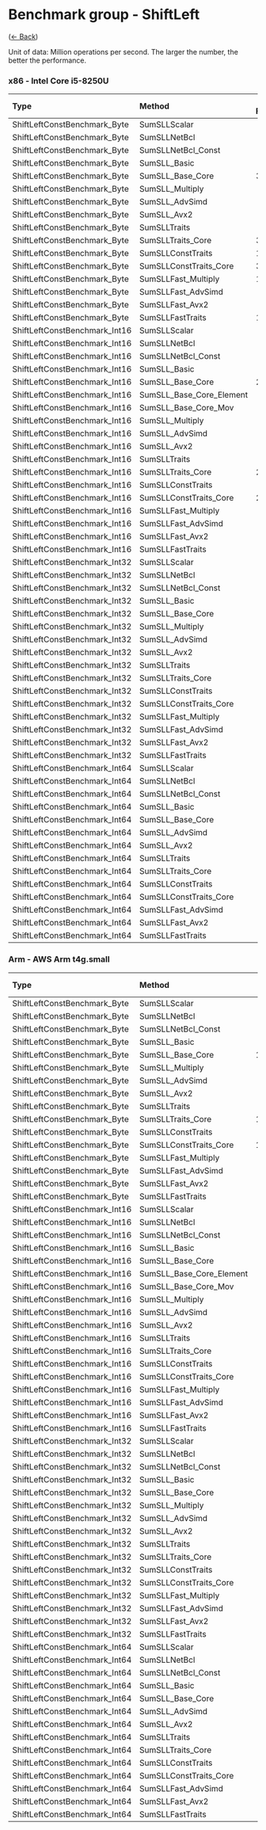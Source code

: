 # Benchmark group - ShiftLeft
([← Back](ShiftLeft.md))

Unit of data: Million operations per second. The larger the number, the better the performance.

### x86 - lntel Core i5-8250U
| Type                          | Method                   | .NET Framework | .NET Core 2.1 | .NET Core 3.1 |  .NET 5.0 |  .NET 6.0 |  .NET 7.0 |
| :---------------------------- | :----------------------- | -------------: | ------------: | ------------: | --------: | --------: | --------: |
| ShiftLeftConstBenchmark_Byte  | SumSLLScalar             |        853.802 |       817.528 |      1104.993 |  1118.381 |  1374.255 |  1480.225 |
| ShiftLeftConstBenchmark_Byte  | SumSLLNetBcl             |                |               |               |           |           |  1128.290 |
| ShiftLeftConstBenchmark_Byte  | SumSLLNetBcl_Const       |                |               |               |           |           |  1137.564 |
| ShiftLeftConstBenchmark_Byte  | SumSLL_Basic             |       8069.914 |      7691.254 |     14896.610 | 15086.467 | 15868.727 | 18787.783 |
| ShiftLeftConstBenchmark_Byte  | SumSLL_Base_Core         |      38503.998 |     28291.374 |     41134.136 | 39705.639 | 38750.970 | 37216.349 |
| ShiftLeftConstBenchmark_Byte  | SumSLL_Multiply          |       8395.966 |      8243.188 |     14512.566 | 15095.835 | 15628.465 | 18834.959 |
| ShiftLeftConstBenchmark_Byte  | SumSLL_AdvSimd           |                |               |               |           |           |           |
| ShiftLeftConstBenchmark_Byte  | SumSLL_Avx2              |                |               |     21122.908 | 21189.173 | 21327.063 | 23574.046 |
| ShiftLeftConstBenchmark_Byte  | SumSLLTraits             |       8296.682 |      8114.085 |     21811.573 | 19960.732 | 21044.192 | 23074.627 |
| ShiftLeftConstBenchmark_Byte  | SumSLLTraits_Core        |      33328.333 |     35503.285 |     41644.146 | 35703.816 | 36615.138 | 32872.874 |
| ShiftLeftConstBenchmark_Byte  | SumSLLConstTraits        |      10849.899 |     10168.754 |     25029.290 | 29761.737 | 33785.502 | 32862.094 |
| ShiftLeftConstBenchmark_Byte  | SumSLLConstTraits_Core   |      36537.668 |     31837.586 |     39307.523 | 35698.909 | 35679.744 | 33994.997 |
| ShiftLeftConstBenchmark_Byte  | SumSLLFast_Multiply      |      11168.370 |     10294.128 |     24095.249 | 25259.278 | 24544.667 | 29608.849 |
| ShiftLeftConstBenchmark_Byte  | SumSLLFast_AdvSimd       |                |               |               |           |           |           |
| ShiftLeftConstBenchmark_Byte  | SumSLLFast_Avx2          |                |               |     25132.166 | 32403.191 | 33882.537 | 33187.674 |
| ShiftLeftConstBenchmark_Byte  | SumSLLFastTraits         |      11154.884 |     10294.789 |     24859.770 | 33783.717 | 33672.008 | 32623.259 |
| ShiftLeftConstBenchmark_Int16 | SumSLLScalar             |        823.668 |       806.395 |      1176.133 |  1183.966 |  1379.498 |  1486.900 |
| ShiftLeftConstBenchmark_Int16 | SumSLLNetBcl             |                |               |               |           |           | 18445.571 |
| ShiftLeftConstBenchmark_Int16 | SumSLLNetBcl_Const       |                |               |               |           |           | 19054.243 |
| ShiftLeftConstBenchmark_Int16 | SumSLL_Basic             |       5297.801 |      5109.682 |     11101.944 | 11865.556 | 13695.366 | 16661.204 |
| ShiftLeftConstBenchmark_Int16 | SumSLL_Base_Core         |      20217.733 |     19235.490 |     19440.526 | 18733.935 | 18994.672 | 16775.685 |
| ShiftLeftConstBenchmark_Int16 | SumSLL_Base_Core_Element |       4847.459 |      4621.513 |     10448.984 | 10743.950 | 12157.192 | 14806.369 |
| ShiftLeftConstBenchmark_Int16 | SumSLL_Base_Core_Mov     |       4881.116 |      4763.353 |     10187.989 | 10466.564 | 11316.808 | 15521.448 |
| ShiftLeftConstBenchmark_Int16 | SumSLL_Multiply          |       5144.957 |      5160.423 |     11234.065 | 11303.627 | 12679.057 | 13438.190 |
| ShiftLeftConstBenchmark_Int16 | SumSLL_AdvSimd           |                |               |               |           |           |           |
| ShiftLeftConstBenchmark_Int16 | SumSLL_Avx2              |                |               |     16630.499 | 16706.706 | 16366.063 | 16048.877 |
| ShiftLeftConstBenchmark_Int16 | SumSLLTraits             |       5076.036 |      5047.453 |     16986.361 | 16653.329 | 16496.182 | 16114.543 |
| ShiftLeftConstBenchmark_Int16 | SumSLLTraits_Core        |      20318.984 |     18959.033 |     20182.655 | 17683.717 | 18500.302 | 18439.182 |
| ShiftLeftConstBenchmark_Int16 | SumSLLConstTraits        |       5899.256 |      5693.084 |     16944.673 | 19378.434 | 21059.682 | 19572.551 |
| ShiftLeftConstBenchmark_Int16 | SumSLLConstTraits_Core   |      20172.952 |     19339.311 |     18407.673 | 19850.711 | 21232.279 | 18136.492 |
| ShiftLeftConstBenchmark_Int16 | SumSLLFast_Multiply      |       5615.882 |      5806.351 |     15647.790 | 12971.552 | 17289.218 | 16009.810 |
| ShiftLeftConstBenchmark_Int16 | SumSLLFast_AdvSimd       |                |               |               |           |           |           |
| ShiftLeftConstBenchmark_Int16 | SumSLLFast_Avx2          |                |               |     17363.745 | 10645.162 | 19174.068 | 16722.841 |
| ShiftLeftConstBenchmark_Int16 | SumSLLFastTraits         |       5550.577 |      5704.171 |     17892.967 | 19877.381 | 19025.720 | 16861.299 |
| ShiftLeftConstBenchmark_Int32 | SumSLLScalar             |        803.506 |       820.639 |      1307.614 |  1328.703 |  2199.685 |  1587.071 |
| ShiftLeftConstBenchmark_Int32 | SumSLLNetBcl             |                |               |               |           |           |  9469.894 |
| ShiftLeftConstBenchmark_Int32 | SumSLLNetBcl_Const       |                |               |               |           |           | 10657.900 |
| ShiftLeftConstBenchmark_Int32 | SumSLL_Basic             |       2315.510 |      2457.767 |      5959.311 |  5916.353 |  6037.703 |  9562.776 |
| ShiftLeftConstBenchmark_Int32 | SumSLL_Base_Core         |       8444.097 |      8525.641 |      8697.140 |  8946.409 |  8576.075 |  8521.214 |
| ShiftLeftConstBenchmark_Int32 | SumSLL_Multiply          |       2503.559 |      2648.774 |      5785.642 |  5826.821 |  5918.716 |  6534.076 |
| ShiftLeftConstBenchmark_Int32 | SumSLL_AdvSimd           |                |               |               |           |           |           |
| ShiftLeftConstBenchmark_Int32 | SumSLL_Avx2              |                |               |      8125.443 |  7932.724 |  7862.673 |  8021.776 |
| ShiftLeftConstBenchmark_Int32 | SumSLLTraits             |       2571.456 |      2678.866 |      8246.402 |  7799.748 |  8221.382 |  9594.126 |
| ShiftLeftConstBenchmark_Int32 | SumSLLTraits_Core        |       8574.361 |      8465.712 |     10320.833 | 10408.381 | 10626.910 | 10035.217 |
| ShiftLeftConstBenchmark_Int32 | SumSLLConstTraits        |       1493.590 |      2922.103 |      8155.046 |  9293.148 | 10579.400 | 10185.431 |
| ShiftLeftConstBenchmark_Int32 | SumSLLConstTraits_Core   |       8467.974 |      8554.920 |      9784.699 | 10384.732 |  9790.898 | 10329.112 |
| ShiftLeftConstBenchmark_Int32 | SumSLLFast_Multiply      |       2849.113 |      2869.379 |      7779.964 |  7490.489 |  7724.487 |  7651.018 |
| ShiftLeftConstBenchmark_Int32 | SumSLLFast_AdvSimd       |                |               |               |           |           |           |
| ShiftLeftConstBenchmark_Int32 | SumSLLFast_Avx2          |                |               |      8985.776 |  9893.850 |  8855.262 |  8956.954 |
| ShiftLeftConstBenchmark_Int32 | SumSLLFastTraits         |       2905.785 |      2927.619 |      8477.082 |  9395.637 |  8644.394 |  9599.512 |
| ShiftLeftConstBenchmark_Int64 | SumSLLScalar             |        797.703 |       816.504 |      1295.009 |  1305.611 |  2043.527 |  1535.809 |
| ShiftLeftConstBenchmark_Int64 | SumSLLNetBcl             |                |               |               |           |           |  4143.077 |
| ShiftLeftConstBenchmark_Int64 | SumSLLNetBcl_Const       |                |               |               |           |           |  4903.130 |
| ShiftLeftConstBenchmark_Int64 | SumSLL_Basic             |        438.384 |       454.154 |       476.324 |   461.872 |   469.419 |  3932.215 |
| ShiftLeftConstBenchmark_Int64 | SumSLL_Base_Core         |        440.306 |       437.988 |       477.841 |   461.887 |   468.624 |  3993.552 |
| ShiftLeftConstBenchmark_Int64 | SumSLL_AdvSimd           |                |               |               |           |           |           |
| ShiftLeftConstBenchmark_Int64 | SumSLL_Avx2              |                |               |      3960.310 |  4014.993 |  4212.691 |  3684.303 |
| ShiftLeftConstBenchmark_Int64 | SumSLLTraits             |        426.950 |       458.517 |      3867.136 |  3941.999 |  3964.762 |  3713.754 |
| ShiftLeftConstBenchmark_Int64 | SumSLLTraits_Core        |        441.378 |       463.537 |      4802.911 |  4813.018 |  4776.182 |  4653.104 |
| ShiftLeftConstBenchmark_Int64 | SumSLLConstTraits        |        490.135 |       536.949 |      3929.109 |  4018.072 |  4725.293 |  4712.366 |
| ShiftLeftConstBenchmark_Int64 | SumSLLConstTraits_Core   |        491.263 |       531.946 |      4930.099 |  4737.462 |  4782.430 |  4371.649 |
| ShiftLeftConstBenchmark_Int64 | SumSLLFast_AdvSimd       |                |               |               |           |           |           |
| ShiftLeftConstBenchmark_Int64 | SumSLLFast_Avx2          |                |               |      4410.488 |  4224.984 |  4216.614 |  3838.971 |
| ShiftLeftConstBenchmark_Int64 | SumSLLFastTraits         |        474.472 |       493.349 |      4432.603 |  4250.476 |  4477.111 |  4092.936 |

### Arm - AWS Arm t4g.small
| Type                          | Method                   | .NET Core 3.1 |  .NET 5.0 |  .NET 6.0 |  .NET 7.0 |
| :---------------------------- | :----------------------- | ------------: | --------: | --------: | --------: |
| ShiftLeftConstBenchmark_Byte  | SumSLLScalar             |       610.192 |   610.563 |   653.197 |   891.088 |
| ShiftLeftConstBenchmark_Byte  | SumSLLNetBcl             |               |           |           | 19580.464 |
| ShiftLeftConstBenchmark_Byte  | SumSLLNetBcl_Const       |               |           |           | 19599.073 |
| ShiftLeftConstBenchmark_Byte  | SumSLL_Basic             |      5676.064 |  5682.492 |  7048.387 | 19616.914 |
| ShiftLeftConstBenchmark_Byte  | SumSLL_Base_Core         |     14349.939 | 15797.770 | 13250.518 | 19565.182 |
| ShiftLeftConstBenchmark_Byte  | SumSLL_Multiply          |      5676.185 |  5682.654 |  7060.939 |  7400.391 |
| ShiftLeftConstBenchmark_Byte  | SumSLL_AdvSimd           |               | 13239.258 | 13216.883 | 13231.639 |
| ShiftLeftConstBenchmark_Byte  | SumSLL_Avx2              |               |           |           |           |
| ShiftLeftConstBenchmark_Byte  | SumSLLTraits             |      5668.036 | 13252.891 | 13253.575 | 13241.598 |
| ShiftLeftConstBenchmark_Byte  | SumSLLTraits_Core        |     14341.895 | 15888.315 | 15887.520 | 19595.005 |
| ShiftLeftConstBenchmark_Byte  | SumSLLConstTraits        |      9946.663 | 13243.304 | 15895.672 | 19466.408 |
| ShiftLeftConstBenchmark_Byte  | SumSLLConstTraits_Core   |     13201.657 | 15896.748 | 15894.093 | 19447.318 |
| ShiftLeftConstBenchmark_Byte  | SumSLLFast_Multiply      |      9946.629 |  9954.522 | 11121.366 | 11437.932 |
| ShiftLeftConstBenchmark_Byte  | SumSLLFast_AdvSimd       |               | 15893.590 | 17022.639 | 19613.913 |
| ShiftLeftConstBenchmark_Byte  | SumSLLFast_Avx2          |               |           |           |           |
| ShiftLeftConstBenchmark_Byte  | SumSLLFastTraits         |      9937.536 | 15892.019 | 17010.920 | 19595.664 |
| ShiftLeftConstBenchmark_Int16 | SumSLLScalar             |       606.942 |   607.226 |   607.742 |   765.154 |
| ShiftLeftConstBenchmark_Int16 | SumSLLNetBcl             |               |           |           |  9332.186 |
| ShiftLeftConstBenchmark_Int16 | SumSLLNetBcl_Const       |               |           |           |  9240.256 |
| ShiftLeftConstBenchmark_Int16 | SumSLL_Basic             |      4225.475 |  4164.512 |  5627.246 |  9350.349 |
| ShiftLeftConstBenchmark_Int16 | SumSLL_Base_Core         |      7876.033 |  7872.607 |  7876.791 |  9418.617 |
| ShiftLeftConstBenchmark_Int16 | SumSLL_Base_Core_Element |      3961.926 |  4311.659 |  5271.394 |  6698.495 |
| ShiftLeftConstBenchmark_Int16 | SumSLL_Base_Core_Mov     |      4236.260 |  3969.535 |  5113.562 |  7452.238 |
| ShiftLeftConstBenchmark_Int16 | SumSLL_Multiply          |      4239.837 |  4317.808 |  5640.580 |  5728.366 |
| ShiftLeftConstBenchmark_Int16 | SumSLL_AdvSimd           |               |  6580.871 |  6564.405 |  6136.411 |
| ShiftLeftConstBenchmark_Int16 | SumSLL_Avx2              |               |           |           |           |
| ShiftLeftConstBenchmark_Int16 | SumSLLTraits             |      4231.310 |  6553.072 |  6603.431 |  9351.061 |
| ShiftLeftConstBenchmark_Int16 | SumSLLTraits_Core        |      7881.834 |  7897.878 |  8449.502 |  9356.142 |
| ShiftLeftConstBenchmark_Int16 | SumSLLConstTraits        |      6577.829 |  6620.078 |  8444.304 |  9359.246 |
| ShiftLeftConstBenchmark_Int16 | SumSLLConstTraits_Core   |      8383.107 |  7923.119 |  8443.802 |  9317.663 |
| ShiftLeftConstBenchmark_Int16 | SumSLLFast_Multiply      |      5532.640 |  5535.524 |  6497.237 |  6830.659 |
| ShiftLeftConstBenchmark_Int16 | SumSLLFast_AdvSimd       |               |  7864.969 |  8450.845 |  9550.069 |
| ShiftLeftConstBenchmark_Int16 | SumSLLFast_Avx2          |               |           |           |           |
| ShiftLeftConstBenchmark_Int16 | SumSLLFastTraits         |      4975.958 |  7860.008 |  8444.011 |  9413.761 |
| ShiftLeftConstBenchmark_Int32 | SumSLLScalar             |       749.491 |   746.414 |   747.273 |  1403.533 |
| ShiftLeftConstBenchmark_Int32 | SumSLLNetBcl             |               |           |           |  4537.804 |
| ShiftLeftConstBenchmark_Int32 | SumSLLNetBcl_Const       |               |           |           |  4533.257 |
| ShiftLeftConstBenchmark_Int32 | SumSLL_Basic             |      3251.006 |  3205.726 |  3003.930 |  4604.189 |
| ShiftLeftConstBenchmark_Int32 | SumSLL_Base_Core         |      4149.315 |  4116.747 |  4125.050 |  4579.735 |
| ShiftLeftConstBenchmark_Int32 | SumSLL_Multiply          |      3235.925 |  3224.488 |  3007.593 |  3042.178 |
| ShiftLeftConstBenchmark_Int32 | SumSLL_AdvSimd           |               |  3278.702 |  3285.599 |  3662.748 |
| ShiftLeftConstBenchmark_Int32 | SumSLL_Avx2              |               |           |           |           |
| ShiftLeftConstBenchmark_Int32 | SumSLLTraits             |      3233.214 |  3531.441 |  3530.389 |  4545.497 |
| ShiftLeftConstBenchmark_Int32 | SumSLLTraits_Core        |      3901.975 |  4140.171 |  4142.377 |  4505.555 |
| ShiftLeftConstBenchmark_Int32 | SumSLLConstTraits        |      3510.471 |  3865.285 |  4134.108 |  4568.054 |
| ShiftLeftConstBenchmark_Int32 | SumSLLConstTraits_Core   |      3905.829 |  3895.898 |  3896.719 |  4547.294 |
| ShiftLeftConstBenchmark_Int32 | SumSLLFast_Multiply      |      3252.916 |  3240.639 |  3185.249 |  3496.673 |
| ShiftLeftConstBenchmark_Int32 | SumSLLFast_AdvSimd       |               |  3271.777 |  3901.965 |  4879.927 |
| ShiftLeftConstBenchmark_Int32 | SumSLLFast_Avx2          |               |           |           |           |
| ShiftLeftConstBenchmark_Int32 | SumSLLFastTraits         |      3507.561 |  3283.848 |  3899.394 |  4901.191 |
| ShiftLeftConstBenchmark_Int64 | SumSLLScalar             |       743.187 |   742.685 |   743.760 |  1372.299 |
| ShiftLeftConstBenchmark_Int64 | SumSLLNetBcl             |               |           |           |  2473.172 |
| ShiftLeftConstBenchmark_Int64 | SumSLLNetBcl_Const       |               |           |           |  2468.456 |
| ShiftLeftConstBenchmark_Int64 | SumSLL_Basic             |       481.402 |   477.791 |   484.694 |  2448.377 |
| ShiftLeftConstBenchmark_Int64 | SumSLL_Base_Core         |       484.225 |   479.025 |   484.531 |  2458.194 |
| ShiftLeftConstBenchmark_Int64 | SumSLL_AdvSimd           |               |  1639.016 |  1634.294 |  1979.243 |
| ShiftLeftConstBenchmark_Int64 | SumSLL_Avx2              |               |           |           |           |
| ShiftLeftConstBenchmark_Int64 | SumSLLTraits             |       482.056 |  1637.232 |  1640.547 |  1981.831 |
| ShiftLeftConstBenchmark_Int64 | SumSLLTraits_Core        |       488.072 |  1970.152 |  2088.793 |  2468.202 |
| ShiftLeftConstBenchmark_Int64 | SumSLLConstTraits        |       467.942 |  1958.432 |  2099.095 |  2460.619 |
| ShiftLeftConstBenchmark_Int64 | SumSLLConstTraits_Core   |       470.112 |  1971.898 |  2097.693 |  2465.419 |
| ShiftLeftConstBenchmark_Int64 | SumSLLFast_AdvSimd       |               |  1959.602 |  1970.355 |  2462.124 |
| ShiftLeftConstBenchmark_Int64 | SumSLLFast_Avx2          |               |           |           |           |
| ShiftLeftConstBenchmark_Int64 | SumSLLFastTraits         |       471.224 |  1646.035 |  2101.135 |  2460.834 |
